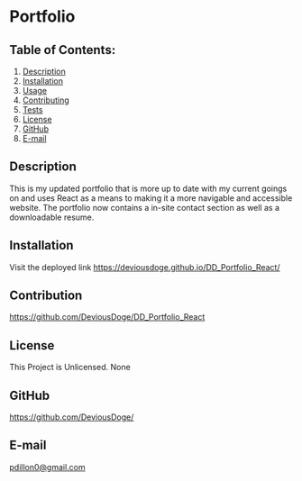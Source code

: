 # Portfolio 
  ## Table of Contents:
  1. [Description](#description) 
  2. [Installation](#installation)
  3. [Usage](#usage)  
  4. [Contributing](#contribution)
  5. [Tests](#test)
  6. [License](#license)
  7. [GitHub](#github)
  8. [E-mail](#e-mail)

## Description
This is my updated portfolio that is more up to date with my current goings on and uses React as a means to making it a more navigable and accessible website. The portfolio now contains a in-site contact section as well as a downloadable resume. 

## Installation
Visit the deployed link https://deviousdoge.github.io/DD_Portfolio_React/

## Contribution
https://github.com/DeviousDoge/DD_Portfolio_React

## License
This Project is Unlicensed. None

## GitHub
https://github.com/DeviousDoge/

## E-mail
pdillon0@gmail.com
